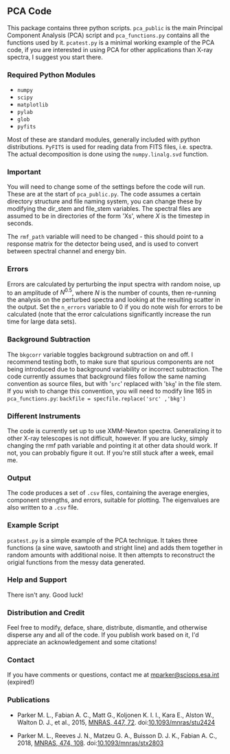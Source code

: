 ## PCA Code

This package contains three python scripts. `pca_public` is the main Principal Component Analysis (PCA) script and `pca_functions.py` contains all the functions used by it. `pcatest.py` is a minimal working example of the PCA code, if you are interested in using PCA for other applications than X-ray spectra, I suggest you start there.

### Required Python Modules
 - `numpy`
 - `scipy`
 - `matplotlib`
 - `pylab`
 - `glob`
 - `pyfits`

Most of these are standard modules, generally included with python distributions. `PyFITS` is used for reading data from FITS files, i.e. spectra. The actual decomposition is done using the `numpy.linalg.svd` function.


### Important

You will need to change some of the settings before the code will run. These are at the start of `pca_public.py`. The code assumes a certain directory structure and file naming system, you can change these by modifying the dir_stem and file_stem variables. The spectral files are assumed to be in directories of the form 'Xs', where $X$ is the timestep in seconds.

The `rmf_path` variable will need to be changed - this should point to a response matrix for the detector being used, and is used to convert between spectral channel and energy bin.


### Errors

Errors are calculated by perturbing the input spectra with random noise, up to an amplitude of $N^{0.5}$, where $N$ is the number of counts, then re-running the analysis on the perturbed spectra and looking at the resulting scatter in the output. Set the `n_errors` variable to 0 if you do note wish for errors to be calculated (note that the error calculations significantly increase the run time for large data sets).


### Background Subtraction

The `bkgcorr` variable toggles background subtraction on and off. I recommend testing both, to make sure that spurious components are not being introduced due to background variability or incorrect subtraction. The code currently assumes that background files follow the same naming convention as source files, but with '`src`' replaced with '`bkg`' in the file stem. If you wish to change this convention, you will need to modify line 165 in `pca_functions.py`:
`backfile = specfile.replace('src' ,'bkg')`


### Different Instruments

The code is currently set up to use XMM-Newton spectra. Generalizing it to other X-ray telescopes is not difficult, however. If you are lucky, simply changing the rmf path variable and pointing it at other data should work. If not, you can probably figure it out. If you're still stuck after a week, email me.


### Output

The code produces a set of `.csv` files, containing the average energies, component strengths, and errors, suitable for plotting. The eigenvalues are also written to a `.csv` file.


### Example Script

`pcatest.py` is a simple example of the PCA technique. It takes three functions (a sine wave, sawtooth and stright line) and adds them together in random amounts with additional noise. It then attempts to reconstruct the origial functions from the messy data generated.


### Help and Support

There isn't any. Good luck!


### Distribution and Credit

Feel free to modify, deface, share, distribute, dismantle, and otherwise disperse any and all of the code. If you publish work based on it, I'd appreciate an acknowledgement and some citations!


### Contact

If you have comments or questions, contact me at mparker@sciops.esa.int (expired!)


### Publications
	
* Parker M. L., Fabian A. C., Matt G., Koljonen K. I. I., Kara E., Alston W., Walton D. J., et al., 2015, [MNRAS, 447, 72](https://ui.adsabs.harvard.edu/abs/2015MNRAS.447...72P/abstract). doi:[10.1093/mnras/stu2424](https://doi.org/10.1093/mnras/stu2424)

* Parker M. L., Reeves J. N., Matzeu G. A., Buisson D. J. K., Fabian A. C., 2018, [MNRAS, 474, 108](https://ui.adsabs.harvard.edu/abs/2018MNRAS.474..108P/abstract). doi:[10.1093/mnras/stx2803](https://doi.org/10.1093/mnras/stx2803)
